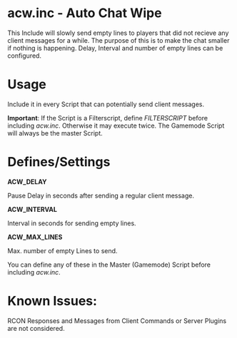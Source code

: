 # acw.inc - Auto Chat Wipe

This Include will slowly send empty lines to players that did not recieve any client messages for a while.
The purpose of this is to make the chat smaller if nothing is happening. Delay, Interval and number of empty lines can be configured.

# Usage

Include it in every Script that can potentially send client messages.

__Important__: If the Script is a Filterscript, define *FILTERSCRIPT* before including *acw.inc*. Otherwise it may execute twice.
The Gamemode Script will always be the master Script.

# Defines/Settings

__ACW_DELAY__

Pause Delay in seconds after sending a regular client message.

__ACW_INTERVAL__

Interval in seconds for sending empty lines.

__ACW_MAX_LINES__

Max. number of empty Lines to send.

You can define any of these in the Master (Gamemode) Script before including *acw.inc*.

# Known Issues:

RCON Responses and Messages from Client Commands or Server Plugins are not considered.
